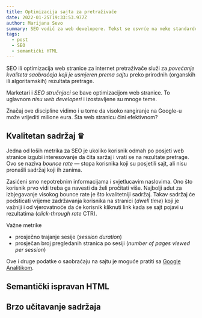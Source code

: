 ```yaml
---
title: Optimizacija sajta za pretraživače 
date: 2022-01-25T19:33:53.977Z
author: Marijana Sevo
summary: SEO vodič za web developere. Tekst se osvrće na neke standarde koji se mogu ispuniti direktno na sajtu, a koje Google odobrava kada je u pitanju SEO. Fokus nisu teme za marketare.
tags:
  - post
  - SEO
  - semantički HTML
---
```


SEO ili optimizacija web stranice za internet pretraživače služi za <em>povećanje kvaliteta saobraćaja koji je usmjeren prema sajtu</em> preko prirodnih (organskih ili algoritamskih) rezultata pretrage.

<p class="tip right-tip" style="--span-row: 2;">Marketari i <em>SEO stručnjaci</em> se bave optimizacijom web stranice. To uglavnom <em>nisu web developeri</em> i izostavljene su mnoge teme.</p>

Značaj ove discipline vidimo i u tome da visoko rangiranje na Google-u može vrijediti milione eura. Šta web stranicu čini efektivnom?


## Kvalitetan sadržaj ♛ 
Jedna od loših metrika za SEO je ukoliko korisnik odmah po posjeti web stranice izgubi interesovanje da čita saržaj i vrati se na rezultate pretrage. Ovo se naziva <em>bounce rate</em> — stopa korisnika koji su posjetili sajt, ali nisu pronašli sadržaj koji ih zanima. 

Zasićeni smo nepotrebnim informacijama i svjetlucavim naslovima. Ono što korisnik prvo vidi treba ga navesti da želi pročitati više. Najbolji adut za izbjegavanje visokog bounce rate je što kvalitetniji sadržaj.
Takav sadržaj će podsticati vrijeme zadržavanja korisnika na stranici (<em>dwell time</em>) koji je važniji i od vjerovatnoće da će korisnik kliknuti link kada se sajt pojavi u rezultatima (<em>click-through rate</em> CTR).

Važne metrike
+ <span>prosječno trajanje sesije (<em>session duration</em>)</span>
+ <span>prosječan broj pregledanih stranica po sesiji (<em>number of pages viewed per session</em>)</span>

Ove i druge podatke o saobraćaju na sajtu je moguće pratiti sa [Google Analitikom](https://analytics.google.com/analytics/web/). 


## Semantički ispravan HTML

## Brzo učitavanje sadržaja

